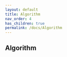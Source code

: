 ```yaml
---
layout: default
title: Algorithm
nav_order: 4
has_children: true
permalink: /docs/Algorithm
---
```


## Algorithm